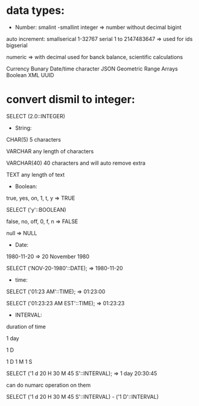 # data types:

* Number:
smalint  -smallint
integer   => number without decimal 
bigint

 auto increment:
smallserical 1-32767
serial  1 to 2147483647   => used for ids
bigserial

numeric  => with decimal used for banck balance, scientific calculations


Currency
Bunary
Date/time
character
JSON
Geometric
Range
Arrays
Boolean
XML 
UUID


# convert dismil to integer:

SELECT (2.0::INTEGER)



* String:

CHAR(5) 5 characters

VARCHAR  any length of characters

VARCHAR(40) 40 characters and will auto remove extra

TEXT  any length of text


* Boolean:

true, yes, on, 1, t, y  => TRUE

SELECT ('y'::BOOLEAN)


false, no, off, 0, f, n => FALSE

null  =>  NULL


* Date:

1980-11-20  =>  20 November 1980 

SELECT ('NOV-20-1980'::DATE); => 1980-11-20


* time:

SELECT ('01:23 AM'::TIME); => 01:23:00

SELECT ('01:23:23 AM EST'::TIME); => 01:23:23

* INTERVAL:

duration of time 

1 day

1 D

1 D 1 M  1 S 


SELECT ('1 d 20 H 30 M 45 S'::INTERVAL); => 1 day 20:30:45

can do numarc operation on them 

SELECT ('1 d 20 H 30 M 45 S'::INTERVAL) - ('1 D'::INTERVAL)